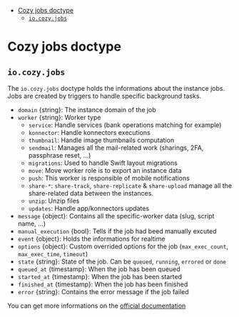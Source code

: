 - [Cozy jobs doctype](#cozy-jobs-doctype)
  - [`io.cozy.jobs`](#iocozyjobs)

# Cozy jobs doctype

## `io.cozy.jobs`

The `io.cozy.jobs` doctype holds the informations about the instance jobs. Jobs are created by triggers to handle specific background tasks.

- `domain` {string}: The instance domain of the job
- `worker` {string}: Worker type
  - `service`: Handle services (bank operations matching for example)
  - `konnector`: Handle konnectors executions
  - `thumbnail`: Handle image thumbnails computation
  - `sendmail`: Manages all the mail-related work (sharings, 2FA, passphrase
    reset, ...)
  - `migrations`: Used to handle Swift layout migrations
  - `move`: Move worker role is to export an instance data
  - `push`: This worker is responsible of mobile notifications
  - `share-*`: `share-track`, `share-replicate` & `share-upload` manage all the
    share-related data between the instances.
  - `unzip`: Unzip files
  - `updates`: Handle app/konnectors updates
- `message` {object}: Contains all the specific-worker data (slug, script name,
  ...)
- `manual_execution` {bool}: Tells if the job had beed manually excuted
- `event` {object}: Holds the informations for realtime
- `options` {object}: Custom overrided options for the job (`max_exec_count`, `max_exec_time`, `timeout`)
- `state` {string}: State of the job. Can be `queued`, `running`, `errored` or `done`
- `queued_at` {timestamp}: When the job has been queued
- `started_at` {timestamp}: When the job has been started
- `finished_at` {timestamp}: When the job has been finished
- `error` {string}: Contains the error message if the job failed


You can get more informations on the [official documentation](https://docs.cozy.io/en/cozy-stack/jobs/)
